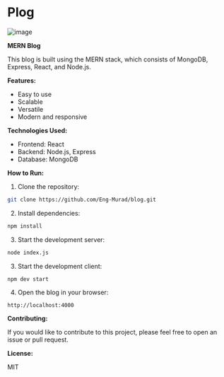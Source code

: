 # Plog

![image](https://github.com/Eng-Murad/Plog/assets/133163934/2e5c5bec-37fb-460f-8cd4-765ae6a4472f)


**MERN Blog**


This blog is built using the MERN stack, which consists of MongoDB, Express, React, and Node.js.

**Features:**

* Easy to use
* Scalable
* Versatile
* Modern and responsive

**Technologies Used:**

* Frontend: React
* Backend: Node.js, Express
* Database: MongoDB

**How to Run:**

1. Clone the repository:

```bash
git clone https://github.com/Eng-Murad/blog.git
```

2. Install dependencies:

```bash
npm install
```

3. Start the development server:

```bash
node index.js
```


3. Start the development client:

```bash
npm dev start
```

4. Open the blog in your browser:

```
http://localhost:4000
```

**Contributing:**

If you would like to contribute to this project, please feel free to open an issue or pull request.

**License:**

MIT

